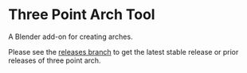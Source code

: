 # Three Point Arch Tool
A Blender add-on for creating arches.

Please see the [releases branch](https://github.com/n-Burn/three_point_arch/tree/releases) to get the 
latest stable release or prior releases of three point arch.
